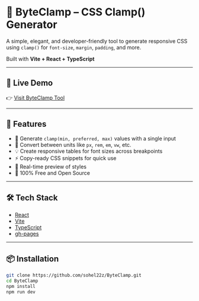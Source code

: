 # 🔧 ByteClamp – CSS Clamp() Generator

A simple, elegant, and developer-friendly tool to generate responsive CSS using `clamp()` for `font-size`, `margin`, `padding`, and more.

Built with **Vite + React + TypeScript**

---

## 🚀 Live Demo

👉 [Visit ByteClamp Tool](https://sohel22z.github.io/ByteClamp)

---

## 🧠 Features

- 🔁 Generate `clamp(min, preferred, max)` values with a single input
- 📱 Convert between units like `px`, `rem`, `em`, `vw`, etc.
- 💡 Create responsive tables for font sizes across breakpoints
- ⚡ Copy-ready CSS snippets for quick use
- 🧪 Real-time preview of styles
- 🎯 100% Free and Open Source

---

## 🛠 Tech Stack

- [React](https://reactjs.org/)
- [Vite](https://vitejs.dev/)
- [TypeScript](https://www.typescriptlang.org/)
- [gh-pages](https://www.npmjs.com/package/gh-pages)

---

## 📦 Installation

```bash
git clone https://github.com/sohel22z/ByteClamp.git
cd ByteClamp
npm install
npm run dev
